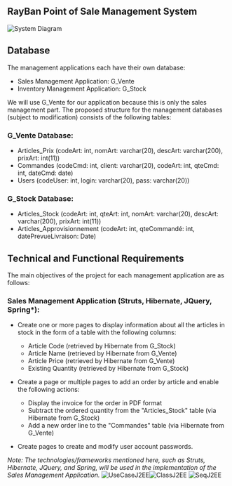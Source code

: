 

## RayBan Point of Sale Management System

![System Diagram](system_diagram.png)

## Database

The management applications each have their own database:

- Sales Management Application: G_Vente
- Inventory Management Application: G_Stock

We will use G_Vente for our application because this is only the sales management part. The proposed structure for the management databases (subject to modification) consists of the following tables:

### G_Vente Database:

- Articles_Prix (codeArt: int, nomArt: varchar(20), descArt: varchar(200), prixArt: int(11))
- Commandes (codeCmd: int, client: varchar(20), codeArt: int, qteCmd: int, dateCmd: date)
- Users (codeUser: int, login: varchar(20), pass: varchar(20))

### G_Stock Database:

- Articles_Stock (codeArt: int, qteArt: int, nomArt: varchar(20), descArt: varchar(200), prixArt: int(11))
- Articles_Approvisionnement (codeArt: int, qteCommandé: int, datePrevueLivraison: Date)

## Technical and Functional Requirements

The main objectives of the project for each management application are as follows:

### Sales Management Application (Struts, Hibernate, JQuery, Spring*):

- Create one or more pages to display information about all the articles in stock in the form of a table with the following columns:
  - Article Code (retrieved by Hibernate from G_Stock)
  - Article Name (retrieved by Hibernate from G_Vente)
  - Article Price (retrieved by Hibernate from G_Vente)
  - Existing Quantity (retrieved by Hibernate from G_Stock)

- Create a page or multiple pages to add an order by article and enable the following actions:
  - Display the invoice for the order in PDF format
  - Subtract the ordered quantity from the "Articles_Stock" table (via Hibernate from G_Stock)
  - Add a new order line to the "Commandes" table (via Hibernate from G_Vente)

- Create pages to create and modify user account passwords.

*Note: The technologies/frameworks mentioned here, such as Struts, Hibernate, JQuery, and Spring, will be used in the implementation of the Sales Management Application.*
  ![UseCaseJ2EE](https://github.com/ISMAILIZakariae/RayBan-Point-of-Sale-System-J2EE-Spring-Struts/assets/110783459/9a74874c-ae5b-4939-9f56-8d7b157d9eb8)![ClassJ2EE](https://github.com/ISMAILIZakariae/RayBan-Point-of-Sale-System-J2EE-Spring-Struts/assets/110783459/3ec41398-5083-4989-b5a5-fbce3412b4b8)
![SeqJ2EE](https://github.com/ISMAILIZakariae/RayBan-Point-of-Sale-System-J2EE-Spring-Struts/assets/110783459/d012af96-dc75-4709-ba05-ac82ed7f7c18)
